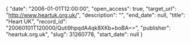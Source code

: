 {
  "date": "2006-01-01T12:00:00", 
  "open_access": true, 
  "target_url": "http://www.heartuk.org.uk/", 
  "description": "", 
  "end_date": null, 
  "title": "Heart UK", 
  "record_id": "20060101T120000/Quti9hpqdA4qk8XKb+boBA==", 
  "publisher": "heartuk.org.uk", 
  "slug": 31260778, 
  "start_date": null
}

